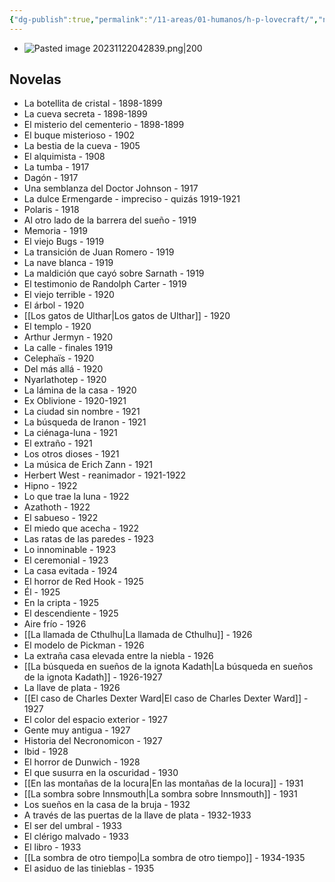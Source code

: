 ```yaml
---
{"dg-publish":true,"permalink":"/11-areas/01-humanos/h-p-lovecraft/","noteIcon":""}
---
```


- ![Pasted image 20231122042839.png|200](/img/user/11%20%C3%81reas%20%E2%9A%99/02%20Biblioteca/%F0%9F%92%BE%20Adjuntos/Pasted%20image%2020231122042839.png)
## Novelas
- La botellita de cristal - 1898-1899
- La cueva secreta - 1898-1899
- El misterio del cementerio - 1898-1899
- El buque misterioso - 1902
- La bestia de la cueva - 1905
- El alquimista - 1908
- La tumba - 1917
- Dagón - 1917
- Una semblanza del Doctor Johnson - 1917
- La dulce Ermengarde - impreciso - quizás 1919-1921
- Polaris - 1918
- Al otro lado de la barrera del sueño - 1919
- Memoria - 1919
- El viejo Bugs - 1919
- La transición de Juan Romero - 1919
- La nave blanca - 1919
- La maldición que cayó sobre Sarnath - 1919
- El testimonio de Randolph Carter - 1919
- El viejo terrible - 1920
- El árbol - 1920
- [[Los gatos de Ulthar\|Los gatos de Ulthar]] - 1920
- El templo - 1920
- Arthur Jermyn - 1920
- La calle - finales 1919
- Celephaïs - 1920
- Del más allá - 1920
- Nyarlathotep - 1920
- La lámina de la casa - 1920
- Ex Oblivione - 1920-1921
- La ciudad sin nombre - 1921
- La búsqueda de Iranon - 1921
- La ciénaga-luna - 1921
- El extraño - 1921
- Los otros dioses - 1921
- La música de Erich Zann - 1921
- Herbert West - reanimador - 1921-1922
- Hipno - 1922
- Lo que trae la luna - 1922
- Azathoth - 1922
- El sabueso - 1922
- El miedo que acecha - 1922
- Las ratas de las paredes - 1923
- Lo innominable - 1923
- El ceremonial - 1923
- La casa evitada - 1924
- El horror de Red Hook - 1925
- Él - 1925
- En la cripta - 1925
- El descendiente - 1925
- Aire frío - 1926
- [[La llamada de Cthulhu\|La llamada de Cthulhu]] - 1926
- El modelo de Pickman - 1926
- La extraña casa elevada entre la niebla - 1926
- [[La búsqueda en sueños de la ignota Kadath\|La búsqueda en sueños de la ignota Kadath]] - 1926-1927
- La llave de plata - 1926
- [[El caso de Charles Dexter Ward\|El caso de Charles Dexter Ward]] - 1927
- El color del espacio exterior - 1927
- Gente muy antigua - 1927
- Historia del Necronomicon - 1927
- Ibid - 1928
- El horror de Dunwich - 1928
- El que susurra en la oscuridad - 1930
- [[En las montañas de la locura\|En las montañas de la locura]] - 1931
- [[La sombra sobre Innsmouth\|La sombra sobre Innsmouth]] - 1931
- Los sueños en la casa de la bruja - 1932
- A través de las puertas de la llave de plata - 1932-1933
- El ser del umbral - 1933
- El clérigo malvado - 1933
- El libro - 1933
- [[La sombra de otro tiempo\|La sombra de otro tiempo]] - 1934-1935
- El asiduo de las tinieblas - 1935
